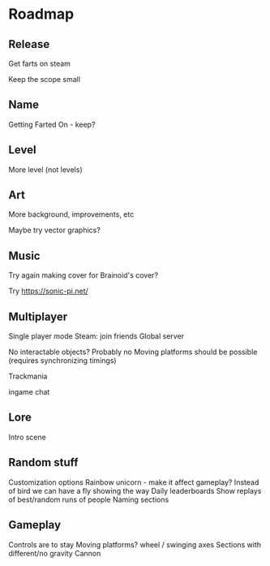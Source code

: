 # Roadmap

## Release

Get farts on steam

Keep the scope small

## Name

Getting Farted On - keep?

## Level

More level (not levels)

## Art

More background, improvements, etc

Maybe try vector graphics?

## Music

Try again making cover for Brainoid's cover?

Try <https://sonic-pi.net/>

## Multiplayer

Single player mode
Steam: join friends
Global server

No interactable objects? Probably no
Moving platforms should be possible (requires synchronizing timings)

Trackmania

ingame chat

## Lore

Intro scene

## Random stuff

Customization options
Rainbow unicorn - make it affect gameplay?
Instead of bird we can have a fly showing the way
Daily leaderboards
Show replays of best/random runs of people
Naming sections

## Gameplay

Controls are to stay
Moving platforms? wheel / swinging axes
Sections with different/no gravity
Cannon
